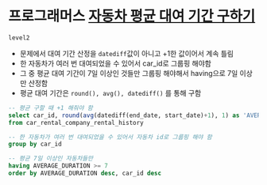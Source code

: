 # 프로그래머스 [자동차 평균 대여 기간 구하기](https://school.programmers.co.kr/learn/courses/30/lessons/157342)
`level2`
- 문제에서 대여 기간 산정을 `datediff`값이 아니고 +1한 값이어서 계속 틀림
- 한 자동차가 여러 번 대여되었을 수 있어서 car_id로 그룹핑 해야함
- 그 중 평균 대여 기간이 7일 이상인 것들만 그룹핑 해야해서 having으로 7일 이상만 산정함
- 평균 대여 기간은 `round(), avg(), datediff()` 를 통해 구함
```sql
-- 평균 구할 때 +1 해줘야 함
select car_id, round(avg(datediff(end_date, start_date)+1), 1) as 'AVERAGE_DURATION' 
from car_rental_company_rental_history

-- 한 자동차가 여러 번 대여되었을 수 있어서 자동차 id로 그룹핑 해야 함
group by car_id

-- 평균 7일 이상인 자동차들만
having AVERAGE_DURATION >= 7
order by AVERAGE_DURATION desc, car_id desc
```
